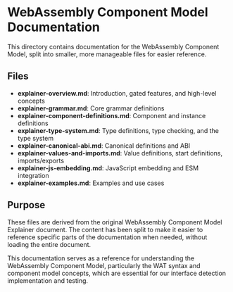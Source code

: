 # WebAssembly Component Model Documentation

This directory contains documentation for the WebAssembly Component Model, split into smaller, more manageable files for easier reference.

## Files

- **explainer-overview.md**: Introduction, gated features, and high-level concepts
- **explainer-grammar.md**: Core grammar definitions
- **explainer-component-definitions.md**: Component and instance definitions
- **explainer-type-system.md**: Type definitions, type checking, and the type system
- **explainer-canonical-abi.md**: Canonical definitions and ABI
- **explainer-values-and-imports.md**: Value definitions, start definitions, imports/exports
- **explainer-js-embedding.md**: JavaScript embedding and ESM integration
- **explainer-examples.md**: Examples and use cases

## Purpose

These files are derived from the original WebAssembly Component Model Explainer document. The content has been split to make it easier to reference specific parts of the documentation when needed, without loading the entire document.

This documentation serves as a reference for understanding the WebAssembly Component Model, particularly the WAT syntax and component model concepts, which are essential for our interface detection implementation and testing.
